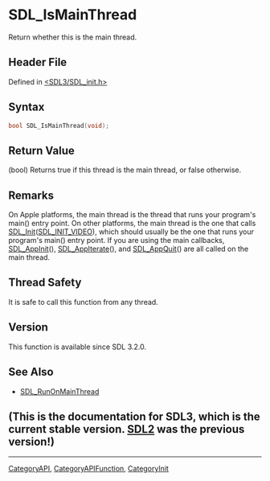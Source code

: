 # SDL_IsMainThread

Return whether this is the main thread.

## Header File

Defined in [<SDL3/SDL_init.h>](https://github.com/libsdl-org/SDL/blob/main/include/SDL3/SDL_init.h)

## Syntax

```c
bool SDL_IsMainThread(void);
```

## Return Value

(bool) Returns true if this thread is the main thread, or false otherwise.

## Remarks

On Apple platforms, the main thread is the thread that runs your program's
main() entry point. On other platforms, the main thread is the one that
calls [SDL_Init](SDL_Init)([SDL_INIT_VIDEO](SDL_INIT_VIDEO)), which should
usually be the one that runs your program's main() entry point. If you are
using the main callbacks, [SDL_AppInit](SDL_AppInit)(),
[SDL_AppIterate](SDL_AppIterate)(), and [SDL_AppQuit](SDL_AppQuit)() are
all called on the main thread.

## Thread Safety

It is safe to call this function from any thread.

## Version

This function is available since SDL 3.2.0.

## See Also

- [SDL_RunOnMainThread](SDL_RunOnMainThread)


## (This is the documentation for SDL3, which is the current stable version. [SDL2](https://wiki.libsdl.org/SDL2/) was the previous version!)



----
[CategoryAPI](CategoryAPI), [CategoryAPIFunction](CategoryAPIFunction), [CategoryInit](CategoryInit)

